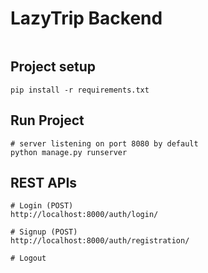 # LazyTrip Backend
[![<your-github-actions-name>](https://github.com/<your-user-name>/<your-project-name>/actions/workflows/django-ci.yml/badge.svg)](https://github.com/cs130-w22/Group-A4/actions/workflows/django-ci.yml)

## Project setup
```
pip install -r requirements.txt
```

## Run Project
```
# server listening on port 8080 by default
python manage.py runserver
```

## REST APIs
```
# Login (POST)
http://localhost:8000/auth/login/

# Signup (POST)
http://localhost:8000/auth/registration/

# Logout

```
